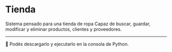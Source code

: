 # Tienda
Sistema pensado para una tienda de ropa
Capaz de buscar, guardar, modificar y eliminar productos, clientes y proveedores.
***
🐍 Podés descargarlo y ejecutarlo en la consola de Python.
